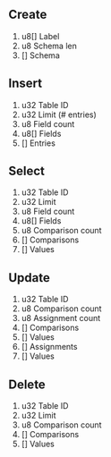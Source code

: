 Create
------
1. u8[] Label
2. u8   Schema len
3. []   Schema

Insert
------
1. u32  Table ID
2. u32  Limit (# entries)
3. u8   Field count
4. u8[] Fields
5. []   Entries

Select
------
1. u32  Table ID
2. u32  Limit
3. u8   Field count
4. u8[] Fields
5. u8   Comparison count
6. []   Comparisons
7. []   Values

Update
------
1. u32 Table ID
2. u8  Comparison count
3. u8  Assignment count
4. []  Comparisons
5. []  Values
6. []  Assignments
7. []  Values

Delete
------
1. u32 Table ID
2. u32 Limit
3. u8  Comparison count
4. []  Comparisons
5. []  Values
